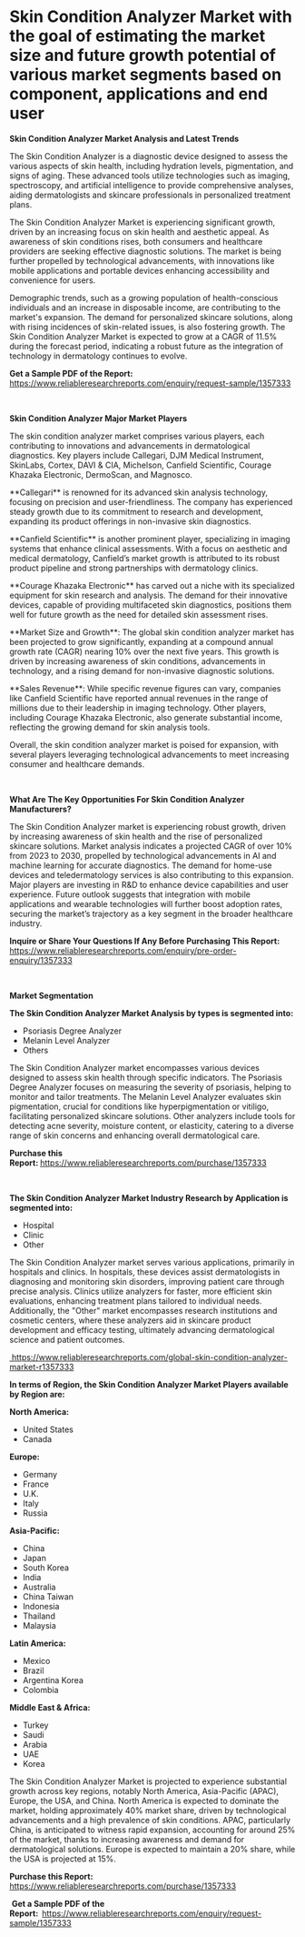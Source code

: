 <p><h1>Skin Condition Analyzer Market with the goal of estimating the market size and future growth potential of various market segments based on component, applications and end user</h1></p><p><strong>Skin Condition Analyzer Market Analysis and Latest Trends</strong></p>
<p><p>The Skin Condition Analyzer is a diagnostic device designed to assess the various aspects of skin health, including hydration levels, pigmentation, and signs of aging. These advanced tools utilize technologies such as imaging, spectroscopy, and artificial intelligence to provide comprehensive analyses, aiding dermatologists and skincare professionals in personalized treatment plans.</p><p>The Skin Condition Analyzer Market is experiencing significant growth, driven by an increasing focus on skin health and aesthetic appeal. As awareness of skin conditions rises, both consumers and healthcare providers are seeking effective diagnostic solutions. The market is being further propelled by technological advancements, with innovations like mobile applications and portable devices enhancing accessibility and convenience for users.</p><p>Demographic trends, such as a growing population of health-conscious individuals and an increase in disposable income, are contributing to the market's expansion. The demand for personalized skincare solutions, along with rising incidences of skin-related issues, is also fostering growth. The Skin Condition Analyzer Market is expected to grow at a CAGR of 11.5% during the forecast period, indicating a robust future as the integration of technology in dermatology continues to evolve.</p></p>
<p><strong>Get a Sample PDF of the Report:&nbsp;</strong> <a href="https://www.reliableresearchreports.com/enquiry/request-sample/1357333?utm_campaign=3494&utm_medium=2&utm_source=Github&utm_content=ia&utm_term=16042025&utm_id=skin-condition-analyzer">https://www.reliableresearchreports.com/enquiry/request-sample/1357333</a></p>
<p>&nbsp;</p>
<p><strong>Skin Condition Analyzer Major Market Players</strong></p>
<p><p>The skin condition analyzer market comprises various players, each contributing to innovations and advancements in dermatological diagnostics. Key players include Callegari, DJM Medical Instrument, SkinLabs, Cortex, DAVI & CIA, Michelson, Canfield Scientific, Courage Khazaka Electronic, DermoScan, and Magnosco. </p><p>**Callegari** is renowned for its advanced skin analysis technology, focusing on precision and user-friendliness. The company has experienced steady growth due to its commitment to research and development, expanding its product offerings in non-invasive skin diagnostics.</p><p>**Canfield Scientific** is another prominent player, specializing in imaging systems that enhance clinical assessments. With a focus on aesthetic and medical dermatology, Canfield’s market growth is attributed to its robust product pipeline and strong partnerships with dermatology clinics.</p><p>**Courage Khazaka Electronic** has carved out a niche with its specialized equipment for skin research and analysis. The demand for their innovative devices, capable of providing multifaceted skin diagnostics, positions them well for future growth as the need for detailed skin assessment rises.</p><p>**Market Size and Growth**: The global skin condition analyzer market has been projected to grow significantly, expanding at a compound annual growth rate (CAGR) nearing 10% over the next five years. This growth is driven by increasing awareness of skin conditions, advancements in technology, and a rising demand for non-invasive diagnostic solutions.</p><p>**Sales Revenue**: While specific revenue figures can vary, companies like Canfield Scientific have reported annual revenues in the range of millions due to their leadership in imaging technology. Other players, including Courage Khazaka Electronic, also generate substantial income, reflecting the growing demand for skin analysis tools.</p><p>Overall, the skin condition analyzer market is poised for expansion, with several players leveraging technological advancements to meet increasing consumer and healthcare demands.</p></p>
<p>&nbsp;</p>
<p><strong>What Are The Key Opportunities For Skin Condition Analyzer Manufacturers?</strong></p>
<p><p>The Skin Condition Analyzer market is experiencing robust growth, driven by increasing awareness of skin health and the rise of personalized skincare solutions. Market analysis indicates a projected CAGR of over 10% from 2023 to 2030, propelled by technological advancements in AI and machine learning for accurate diagnostics. The demand for home-use devices and teledermatology services is also contributing to this expansion. Major players are investing in R&D to enhance device capabilities and user experience. Future outlook suggests that integration with mobile applications and wearable technologies will further boost adoption rates, securing the market’s trajectory as a key segment in the broader healthcare industry.</p></p>
<p><strong>Inquire or Share Your Questions If Any Before Purchasing This Report:</strong> <a href="https://www.reliableresearchreports.com/enquiry/pre-order-enquiry/1357333?utm_campaign=3494&utm_medium=2&utm_source=Github&utm_content=ia&utm_term=16042025&utm_id=skin-condition-analyzer">https://www.reliableresearchreports.com/enquiry/pre-order-enquiry/1357333</a></p>
<p>&nbsp;</p>
<p><strong>Market Segmentation</strong></p>
<p><strong>The Skin Condition Analyzer Market Analysis by types is segmented into:</strong></p>
<p><ul><li>Psoriasis Degree Analyzer</li><li>Melanin Level Analyzer</li><li>Others</li></ul></p>
<p><p>The Skin Condition Analyzer market encompasses various devices designed to assess skin health through specific indicators. The Psoriasis Degree Analyzer focuses on measuring the severity of psoriasis, helping to monitor and tailor treatments. The Melanin Level Analyzer evaluates skin pigmentation, crucial for conditions like hyperpigmentation or vitiligo, facilitating personalized skincare solutions. Other analyzers include tools for detecting acne severity, moisture content, or elasticity, catering to a diverse range of skin concerns and enhancing overall dermatological care.</p></p>
<p><strong>Purchase this Report:&nbsp;</strong><a href="https://www.reliableresearchreports.com/purchase/1357333?utm_campaign=3494&utm_medium=2&utm_source=Github&utm_content=ia&utm_term=16042025&utm_id=skin-condition-analyzer">https://www.reliableresearchreports.com/purchase/1357333</a></p>
<p>&nbsp;</p>
<p><strong>The Skin Condition Analyzer Market Industry Research by Application is segmented into:</strong></p>
<p><ul><li>Hospital</li><li>Clinic</li><li>Other</li></ul></p>
<p><p>The Skin Condition Analyzer market serves various applications, primarily in hospitals and clinics. In hospitals, these devices assist dermatologists in diagnosing and monitoring skin disorders, improving patient care through precise analysis. Clinics utilize analyzers for faster, more efficient skin evaluations, enhancing treatment plans tailored to individual needs. Additionally, the "Other" market encompasses research institutions and cosmetic centers, where these analyzers aid in skincare product development and efficacy testing, ultimately advancing dermatological science and patient outcomes.</p></p>
<p><a href="https://www.reliableresearchreports.com/global-skin-condition-analyzer-market-r1357333?utm_campaign=3494&utm_medium=2&utm_source=Github&utm_content=ia&utm_term=16042025&utm_id=skin-condition-analyzer">&nbsp;https://www.reliableresearchreports.com/global-skin-condition-analyzer-market-r1357333</a></p>
<p><strong>In terms of Region, the Skin Condition Analyzer Market Players available by Region are:</strong></p>
<p>
    <p> <strong> North America: </strong>
        <ul>
            <li>United States</li>
            <li>Canada</li>
        </ul>
        </p> 
    <p> <strong> Europe: </strong>
        <ul>
            <li>Germany</li>
            <li>France</li>
            <li>U.K.</li>
            <li>Italy</li>
            <li>Russia</li>
        </ul>
        </p> 
    <p> <strong> Asia-Pacific: </strong>
        <ul>
            <li>China</li>
            <li>Japan</li>
            <li>South Korea</li>
            <li>India</li>
            <li>Australia</li>
            <li>China Taiwan</li>
            <li>Indonesia</li>
            <li>Thailand</li>
            <li>Malaysia</li>
        </ul>
        </p> 
    <p> <strong> Latin America: </strong>
        <ul>
            <li>Mexico</li>
            <li>Brazil</li>
            <li>Argentina Korea</li>
            <li>Colombia</li>
        </ul>
        </p> 
    <p> <strong> Middle East & Africa: </strong>
        <ul>
            <li>Turkey</li>
            <li>Saudi</li>
            <li>Arabia</li>
            <li>UAE</li>
            <li>Korea</li>
        </ul>
    </p>
    </p>
<p><p>The Skin Condition Analyzer Market is projected to experience substantial growth across key regions, notably North America, Asia-Pacific (APAC), Europe, the USA, and China. North America is expected to dominate the market, holding approximately 40% market share, driven by technological advancements and a high prevalence of skin conditions. APAC, particularly China, is anticipated to witness rapid expansion, accounting for around 25% of the market, thanks to increasing awareness and demand for dermatological solutions. Europe is expected to maintain a 20% share, while the USA is projected at 15%.</p></p>
<p><strong>Purchase this Report: </strong><a href="https://www.reliableresearchreports.com/purchase/1357333?utm_campaign=3494&utm_medium=2&utm_source=Github&utm_content=ia&utm_term=16042025&utm_id=skin-condition-analyzer">https://www.reliableresearchreports.com/purchase/1357333</a></p>
<p>&nbsp;<strong>Get a Sample PDF of the Report:&nbsp;&nbsp;</strong><a href="https://www.reliableresearchreports.com/enquiry/request-sample/1357333?utm_campaign=3494&utm_medium=2&utm_source=Github&utm_content=ia&utm_term=16042025&utm_id=skin-condition-analyzer">https://www.reliableresearchreports.com/enquiry/request-sample/1357333</a></p>
<p><strong></strong></p>
<p><p></p><p></p><p></p></p>